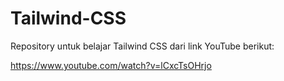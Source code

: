 # Tailwind-CSS

Repository untuk belajar Tailwind CSS dari link YouTube berikut:

https://www.youtube.com/watch?v=lCxcTsOHrjo
